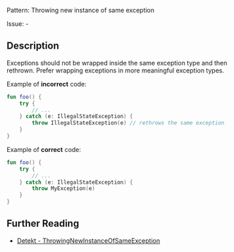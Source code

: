 Pattern: Throwing new instance of same exception

Issue: -

## Description

Exceptions should not be wrapped inside the same exception type and then rethrown. Prefer wrapping exceptions in more meaningful exception types.

Example of **incorrect** code:

```kotlin
fun foo() {
    try {
        // ...
    } catch (e: IllegalStateException) {
        throw IllegalStateException(e) // rethrows the same exception
    }
}
```

Example of **correct** code:

```kotlin
fun foo() {
    try {
        // ...
    } catch (e: IllegalStateException) {
        throw MyException(e)
    }
}
```

## Further Reading

* [Detekt - ThrowingNewInstanceOfSameException](https://detekt.dev/docs/rules/exceptions/#throwingnewinstanceofsameexception)
